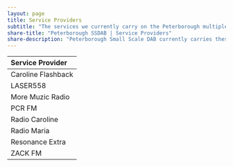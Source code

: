 ```yaml
---
layout: page
title: Service Providers
subtitle: "The services we currently carry on the Peterborough multiplex"
share-title: "Peterborough SSDAB | Service Providers"
share-description: "Peterborough Small Scale DAB currently carries these service providers"
---
```

| Service Provider |
| :------ |
|Caroline Flashback|
|LASER558|
|More Muzic Radio|
|PCR FM|
|Radio Caroline|
|Radio Maria|
|Resonance Extra|
|ZACK FM|

